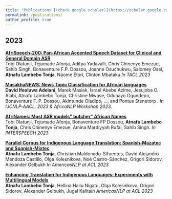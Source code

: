 ```yaml
---
title: "Publications [(check google scholar)](https://scholar.google.com/citations?user=rubyApkAAAAJ&hl=en)"
permalink: /publications/
author_profile: true
---
```


2023
------

<b>[AfriSpeech-200: Pan-African Accented Speech Dataset for Clinical and
General Domain ASR](https://arxiv.org/pdf/2310.00274)</b><br>
Tobi Olatunji, Tejumade Afonja, Aditya Yadavalli, Chris Chinenye Emezue, Sahib Singh, Bonaventure F.P. Dossou, Joanne Osuchukwu, Salomey Osei, <b>Atnafu Lambebo Tonja</b>, Naome Etori, Clinton Mbataku <i>In TACL 2023</i>

<b>[MasakhaNEWS: News Topic Classification for African languages](https://arxiv.org/abs/2304.09972)</b> <br> 
<b>David Ifeoluwa Adelani</b>, Marek Masiak, Israel Abebe Azime, Jesujoba O. Alabi, Atnafu Lambebo Tonja, Christine Mwase, Odunayo Ogundepo, Bonaventure F. P. Dossou, Akintunde Oladipo, ..., and Pontus Stenetorp . <i>In IJCNLP-AACL, 2023 & AfricaNLP Workshop 2023</i>.

<b>[AfriNames: Most ASR models" butcher" African Names](https://arxiv.org/pdf/2306.00253)</b><br>
Tobi Olatunji, Tejumade Afonja, Bonaventure FP Dossou, <b>Atnafu Lambebo Tonja</b>, Chris Chinenye Emezue, Amina Mardiyyah Rufai, Sahib Singh. <i>In INTERSPEECH 2023</i>

<b>[Parallel Corpus for Indigenous Language Translation: Spanish-Mazatec and Spanish-Mixtec](https://aclanthology.org/2023.americasnlp-1.11)</b><br>
<b>Atnafu Lambebo Tonja</b>, Christian Maldonado-Sifuentes, David Alejandro Mendoza Castillo, Olga Kolesnikova, Noé Castro-Sánchez, Grigori Sidorov, Alexander Gelbukh <i>In AmericasNLP at ACL 2023</i>


<b>[Enhancing Translation for Indigenous Languages: Experiments with Multilingual Models](https://aclanthology.org/2023.americasnlp-1.22)</b><br>
<b>Atnafu Lambebo Tonja</b>, Hellina Hailu Nigatu, Olga Kolesnikova, Grigori Sidorov, Alexander Gelbukh, Jugal Kalita<i>In AmericasNLP at ACL 2023</i>
